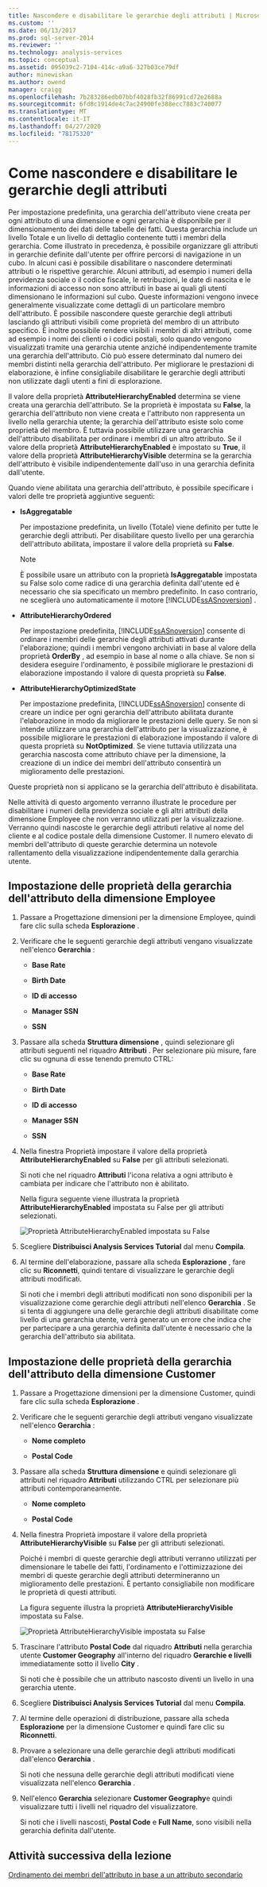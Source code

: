```yaml
---
title: Nascondere e disabilitare le gerarchie degli attributi | Microsoft Docs
ms.custom: ''
ms.date: 06/13/2017
ms.prod: sql-server-2014
ms.reviewer: ''
ms.technology: analysis-services
ms.topic: conceptual
ms.assetid: 095039c2-7104-414c-a9a6-327b03ce79df
author: minewiskan
ms.author: owend
manager: craigg
ms.openlocfilehash: 7b283286edb07bbf4028fb32f86991cd72e2688a
ms.sourcegitcommit: 6fd8c1914de4c7ac24900fe388ecc7883c740077
ms.translationtype: MT
ms.contentlocale: it-IT
ms.lasthandoff: 04/27/2020
ms.locfileid: "78175320"
---
```

# <a name="hiding-and-disabling-attribute-hierarchies"></a>Come nascondere e disabilitare le gerarchie degli attributi
  Per impostazione predefinita, una gerarchia dell'attributo viene creata per ogni attributo di una dimensione e ogni gerarchia è disponibile per il dimensionamento dei dati delle tabelle dei fatti. Questa gerarchia include un livello Totale e un livello di dettaglio contenente tutti i membri della gerarchia. Come illustrato in precedenza, è possibile organizzare gli attributi in gerarchie definite dall'utente per offrire percorsi di navigazione in un cubo. In alcuni casi è possibile disabilitare o nascondere determinati attributi o le rispettive gerarchie. Alcuni attributi, ad esempio i numeri della previdenza sociale o il codice fiscale, le retribuzioni, le date di nascita e le informazioni di accesso non sono attributi in base ai quali gli utenti dimensionano le informazioni sul cubo. Queste informazioni vengono invece generalmente visualizzate come dettagli di un particolare membro dell'attributo. È possibile nascondere queste gerarchie degli attributi lasciando gli attributi visibili come proprietà del membro di un attributo specifico. È inoltre possibile rendere visibili i membri di altri attributi, come ad esempio i nomi dei clienti o i codici postali, solo quando vengono visualizzati tramite una gerarchia utente anziché indipendentemente tramite una gerarchia dell'attributo. Ciò può essere determinato dal numero dei membri distinti nella gerarchia dell'attributo. Per migliorare le prestazioni di elaborazione, è infine consigliabile disabilitare le gerarchie degli attributi non utilizzate dagli utenti a fini di esplorazione.

 Il valore della proprietà **AttributeHierarchyEnabled** determina se viene creata una gerarchia dell'attributo. Se la proprietà è impostata su **False**, la gerarchia dell'attributo non viene creata e l'attributo non rappresenta un livello nella gerarchia utente; la gerarchia dell'attributo esiste solo come proprietà del membro. È tuttavia possibile utilizzare una gerarchia dell'attributo disabilitata per ordinare i membri di un altro attributo. Se il valore della proprietà **AttributeHierarchyEnabled** è impostato su **True**, il valore della proprietà **AttributeHierarchyVisible** determina se la gerarchia dell'attributo è visibile indipendentemente dall'uso in una gerarchia definita dall'utente.

 Quando viene abilitata una gerarchia dell'attributo, è possibile specificare i valori delle tre proprietà aggiuntive seguenti:

-   **IsAggregatable**

     Per impostazione predefinita, un livello (Totale) viene definito per tutte le gerarchie degli attributi. Per disabilitare questo livello per una gerarchia dell'attributo abilitata, impostare il valore della proprietà su **False**.

    > [!NOTE]
    >  È possibile usare un attributo con la proprietà **IsAggregatable** impostata su False solo come radice di una gerarchia definita dall'utente ed è necessario che sia specificato un membro predefinito. In caso contrario, ne sceglierà uno automaticamente il motore [!INCLUDE[ssASnoversion](../includes/ssasnoversion-md.md)] .

-   **AttributeHierarchyOrdered**

     Per impostazione predefinita, [!INCLUDE[ssASnoversion](../includes/ssasnoversion-md.md)] consente di ordinare i membri delle gerarchie degli attributi attivati durante l'elaborazione; quindi i membri vengono archiviati in base al valore della proprietà **OrderBy** , ad esempio in base al nome o alla chiave. Se non si desidera eseguire l'ordinamento, è possibile migliorare le prestazioni di elaborazione impostando il valore di questa proprietà su **False**.

-   **AttributeHierarchyOptimizedState**

     Per impostazione predefinita, [!INCLUDE[ssASnoversion](../includes/ssasnoversion-md.md)] consente di creare un indice per ogni gerarchia dell'attributo abilitata durante l'elaborazione in modo da migliorare le prestazioni delle query. Se non si intende utilizzare una gerarchia dell'attributo per la visualizzazione, è possibile migliorare le prestazioni di elaborazione impostando il valore di questa proprietà su **NotOptimized**. Se viene tuttavia utilizzata una gerarchia nascosta come attributo chiave per la dimensione, la creazione di un indice dei membri dell'attributo consentirà un miglioramento delle prestazioni.

 Queste proprietà non si applicano se la gerarchia dell'attributo è disabilitata.

 Nelle attività di questo argomento verranno illustrate le procedure per disabilitare i numeri della previdenza sociale e gli altri attributi della dimensione Employee che non verranno utilizzati per la visualizzazione. Verranno quindi nascoste le gerarchie degli attributi relative al nome del cliente e al codice postale della dimensione Customer. Il numero elevato di membri dell'attributo di queste gerarchie determina un notevole rallentamento della visualizzazione indipendentemente dalla gerarchia utente.

## <a name="setting-attribute-hierarchy-properties-in-the-employee-dimension"></a>Impostazione delle proprietà della gerarchia dell'attributo della dimensione Employee

1.  Passare a Progettazione dimensioni per la dimensione Employee, quindi fare clic sulla scheda **Esplorazione** .

2.  Verificare che le seguenti gerarchie degli attributi vengano visualizzate nell'elenco **Gerarchia** :

    -   **Base Rate**

    -   **Birth Date**

    -   **ID di accesso**

    -   **Manager SSN**

    -   **SSN**

3.  Passare alla scheda **Struttura dimensione** , quindi selezionare gli attributi seguenti nel riquadro **Attributi** . Per selezionare più misure, fare clic su ognuna di esse tenendo premuto CTRL:

    -   **Base Rate**

    -   **Birth Date**

    -   **ID di accesso**

    -   **Manager SSN**

    -   **SSN**

4.  Nella finestra Proprietà impostare il valore della proprietà **AttributeHierarchyEnabled** su **False** per gli attributi selezionati.

     Si noti che nel riquadro **Attributi** l'icona relativa a ogni attributo è cambiata per indicare che l'attributo non è abilitato.

     Nella figura seguente viene illustrata la proprietà **AttributeHierarchyEnabled** impostata su False per gli attributi selezionati.

     ![Proprietà AttributeHierarchyEnabled impostata su False](../../2014/tutorials/media/l4-hierarchyenabled-1.gif "Proprietà AttributeHierarchyEnabled impostata su False")

5.  Scegliere **Distribuisci Analysis Services Tutorial** dal menu **Compila**.

6.  Al termine dell'elaborazione, passare alla scheda **Esplorazione** , fare clic su **Riconnetti**, quindi tentare di visualizzare le gerarchie degli attributi modificati.

     Si noti che i membri degli attributi modificati non sono disponibili per la visualizzazione come gerarchie degli attributi nell'elenco **Gerarchia** . Se si tenta di aggiungere una delle gerarchie degli attributi disabilitate come livello di una gerarchia utente, verrà generato un errore che indica che per partecipare a una gerarchia definita dall'utente è necessario che la gerarchia dell'attributo sia abilitata.

## <a name="setting-attribute-hierarchy-properties-in-the-customer-dimension"></a>Impostazione delle proprietà della gerarchia dell'attributo della dimensione Customer

1.  Passare a Progettazione dimensioni per la dimensione Customer, quindi fare clic sulla scheda **Esplorazione** .

2.  Verificare che le seguenti gerarchie degli attributi vengano visualizzate nell'elenco **Gerarchia** :

    -   **Nome completo**

    -   **Postal Code**

3.  Passare alla scheda **Struttura dimensione** e quindi selezionare gli attributi nel riquadro **Attributi** utilizzando CTRL per selezionare più attributi contemporaneamente.

    -   **Nome completo**

    -   **Postal Code**

4.  Nella finestra Proprietà impostare il valore della proprietà **AttributeHierarchyVisible** su **False** per gli attributi selezionati.

     Poiché i membri di queste gerarchie degli attributi verranno utilizzati per dimensionare le tabelle dei fatti, l'ordinamento e l'ottimizzazione dei membri di queste gerarchie degli attributi determineranno un miglioramento delle prestazioni. È pertanto consigliabile non modificare le proprietà di questi attributi.

     La figura seguente illustra la proprietà **AttributeHierarchyVisible** impostata su False.

     ![Proprietà AttributeHierarchyVisible impostata su False](../../2014/tutorials/media/l4-hierarchyvisible-1.gif "Proprietà AttributeHierarchyVisible impostata su False")

5.  Trascinare l'attributo **Postal Code** dal riquadro **Attributi** nella gerarchia utente **Customer Geography** all'interno del riquadro **Gerarchie e livelli** immediatamente sotto il livello **City** .

     Si noti che è possibile che un attributo nascosto diventi un livello in una gerarchia utente.

6.  Scegliere **Distribuisci Analysis Services Tutorial** dal menu **Compila**.

7.  Al termine delle operazioni di distribuzione, passare alla scheda **Esplorazione** per la dimensione Customer e quindi fare clic su **Riconnetti**.

8.  Provare a selezionare una delle gerarchie degli attributi modificati dall'elenco **Gerarchia** .

     Si noti che nessuna delle gerarchie degli attributi modificati viene visualizzata nell'elenco **Gerarchia** .

9. Nell'elenco **Gerarchia** selezionare **Customer Geography**e quindi visualizzare tutti i livelli nel riquadro del visualizzatore.

     Si noti che i livelli nascosti, **Postal Code** e **Full Name**, sono visibili nella gerarchia definita dall'utente.

## <a name="next-task-in-lesson"></a>Attività successiva della lezione
 [Ordinamento dei membri dell'attributo in base a un attributo secondario](lesson-4-5-sorting-attribute-members-based-on-a-secondary-attribute.md)



